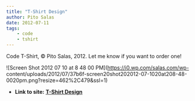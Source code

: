 ```yaml
---
title: "T-Shirt Design"
author: Pito Salas
date: 2012-07-11
tags:
    - code
    - tshirt
---
```




Code T-Shirt, © Pito Salas, 2012. Let me know if you want to order one!

![Screen Shot 2012 07 10 at 8 48 00 PM](https://i0.wp.com/salas.com/wp-
content/uploads/2012/07/37b6f-screen20shot202012-07-1020at208-48-0020pm.png?resize=462%2C479&ssl=1)


* **Link to site:** **[T-Shirt Design](None)**
